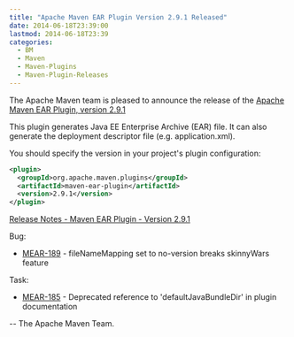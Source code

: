 ```yaml
---
title: "Apache Maven EAR Plugin Version 2.9.1 Released"
date: 2014-06-18T23:39:00
lastmod: 2014-06-18T23:39
categories:
  - BM
  - Maven
  - Maven-Plugins
  - Maven-Plugin-Releases
---
```

The Apache Maven team is pleased to announce the release of the 
[Apache Maven EAR Plugin, version 2.9.1](http://maven.apache.org/plugins/maven-ear-plugin/)

This plugin generates Java EE Enterprise Archive (EAR) file. It can also
generate the deployment descriptor file (e.g. application.xml).

You should specify the version in your project's plugin configuration:

```xml
<plugin>
  <groupId>org.apache.maven.plugins</groupId>
  <artifactId>maven-ear-plugin</artifactId>
  <version>2.9.1</version>
</plugin>
```
<!-- more -->

[Release Notes - Maven EAR Plugin - Version 2.9.1](http://jira.codehaus.org/secure/ReleaseNote.jspa?projectId=11132&version=18776)

Bug:

 * [MEAR-189](https://issues.apache.org/jira/browse/MEAR-189) - fileNameMapping set to no-version breaks skinnyWars feature

Task:

 * [MEAR-185](https://issues.apache.org/jira/browse/MEAR-185) - Deprecated reference to 'defaultJavaBundleDir' in plugin documentation

-- The Apache Maven Team.

